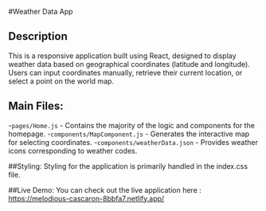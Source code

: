 #Weather Data App
## Description
This is a responsive application built using React, designed to display weather data based on geographical coordinates (latitude and longitude). Users can input coordinates manually, retrieve their current location, or select a point on the world map.

## Main Files:
-`pages/Home.js` - Contains the majority of the logic and components for the homepage.
-`components/MapComponent.js` - Generates the interactive map for selecting coordinates.
-`components/weatherData.json` - Provides weather icons corresponding to weather codes.

##Styling:
Styling for the application is primarily handled in the index.css file.

##Live Demo:
You can check out the live application here : https://melodious-cascaron-8bbfa7.netlify.app/
